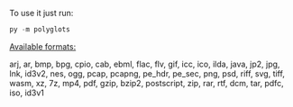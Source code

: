 To use it just run:
```py
py -m polyglots
```

[Available formats:](https://github.com/donno2048/polyglots/blob/main/polyglots/__main__.py#L542)

arj, ar, bmp, bpg, cpio, cab, ebml, flac, flv, gif, icc, ico, ilda, java, jp2, jpg, lnk, id3v2, nes, ogg, pcap, pcapng, pe_hdr, pe_sec, png, psd, riff, svg, tiff, wasm, xz, 7z, mp4, pdf, gzip, bzip2, postscript, zip, rar, rtf, dcm, tar, pdfc, iso, id3v1
